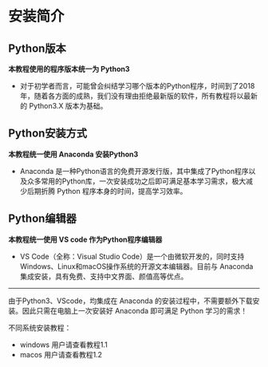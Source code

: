# 安装简介


## Python版本
**本教程使用的程序版本统一为 Python3**
- 对于初学者而言，可能曾会纠结学习哪个版本的Python程序，时间到了2018年，随着各方面的成熟，我们没有理由拒绝最新版的软件，所有教程将以最新的 Python3.X 版本为基础。

## Python安装方式
**本教程统一使用 Anaconda 安装Python3**
- Anaconda 是一种Python语言的免费开源发行版，其中集成了Python程序以及众多常用的Python库，一次安装成功之后即可满足基本学习需求，极大减少后期折腾 Python 程序本身的时间，提高学习效率。

## Python编辑器
**本教程统一使用 VS code 作为Python程序编辑器**
- VS Code（全称：Visual Studio Code）是一个由微软开发的，同时支持Windows、Linux和macOS操作系统的开源文本编辑器。目前与 Anaconda 集成安装，具有免费、支持中文界面、颜值高等优点。


---

由于Python3、VScode，均集成在 Anaconda 的安装过程中，不需要额外下载安装。因此只需在电脑上一次安装好 Anaconda 即可满足 Python 学习的需求！

不同系统安装教程：
- windows 用户请查看教程1.1
- macos 用户请查看教程1.2













